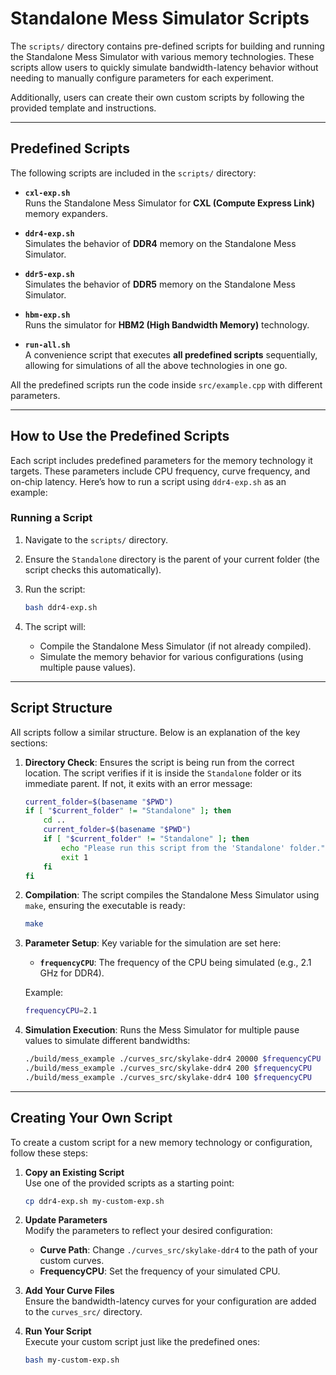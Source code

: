# Standalone Mess Simulator Scripts

The `scripts/` directory contains pre-defined scripts for building and running the Standalone Mess Simulator with various memory technologies. These scripts allow users to quickly simulate bandwidth-latency behavior without needing to manually configure parameters for each experiment. 

Additionally, users can create their own custom scripts by following the provided template and instructions.

---

## Predefined Scripts

The following scripts are included in the `scripts/` directory:

- **`cxl-exp.sh`**  
  Runs the Standalone Mess Simulator for **CXL (Compute Express Link)** memory expanders.

- **`ddr4-exp.sh`**  
  Simulates the behavior of **DDR4** memory on the Standalone Mess Simulator.

- **`ddr5-exp.sh`**  
  Simulates the behavior of **DDR5** memory on the Standalone Mess Simulator.

- **`hbm-exp.sh`**  
  Runs the simulator for **HBM2 (High Bandwidth Memory)** technology.

- **`run-all.sh`**  
  A convenience script that executes **all predefined scripts** sequentially, allowing for simulations of all the above technologies in one go.

All the predefined scripts run the code inside ``src/example.cpp`` with different parameters.

---

## How to Use the Predefined Scripts

Each script includes predefined parameters for the memory technology it targets. These parameters include CPU frequency, curve frequency, and on-chip latency. Here’s how to run a script using `ddr4-exp.sh` as an example:

### Running a Script

1. Navigate to the `scripts/` directory.
2. Ensure the `Standalone` directory is the parent of your current folder (the script checks this automatically).
3. Run the script:
   ```bash
   bash ddr4-exp.sh
   ```

4. The script will:
   - Compile the Standalone Mess Simulator (if not already compiled).
   - Simulate the memory behavior for various configurations (using multiple pause values).

---

## Script Structure

All scripts follow a similar structure. Below is an explanation of the key sections:

1. **Directory Check**: Ensures the script is being run from the correct location. The script verifies if it is inside the `Standalone` folder or its immediate parent. If not, it exits with an error message:

   ```bash
   current_folder=$(basename "$PWD")
   if [ "$current_folder" != "Standalone" ]; then
       cd ..
       current_folder=$(basename "$PWD")
       if [ "$current_folder" != "Standalone" ]; then
           echo "Please run this script from the 'Standalone' folder."
           exit 1
       fi
   fi
   ```

2. **Compilation**: The script compiles the Standalone Mess Simulator using `make`, ensuring the executable is ready:

   ```bash
   make
   ```

3. **Parameter Setup**: Key variable for the simulation are set here:
   - **`frequencyCPU`**: The frequency of the CPU being simulated (e.g., 2.1 GHz for DDR4).

   Example:
   ```bash
   frequencyCPU=2.1
   ```

4. **Simulation Execution**: Runs the Mess Simulator for multiple pause values to simulate different bandwidths:

   ```bash
   ./build/mess_example ./curves_src/skylake-ddr4 20000 $frequencyCPU
   ./build/mess_example ./curves_src/skylake-ddr4 200 $frequencyCPU
   ./build/mess_example ./curves_src/skylake-ddr4 100 $frequencyCPU
   ```
---

## Creating Your Own Script

To create a custom script for a new memory technology or configuration, follow these steps:

1. **Copy an Existing Script**  
   Use one of the provided scripts as a starting point:
   ```bash
   cp ddr4-exp.sh my-custom-exp.sh
   ```

2. **Update Parameters**  
   Modify the parameters to reflect your desired configuration:
   - **Curve Path**: Change `./curves_src/skylake-ddr4` to the path of your custom curves.
   - **FrequencyCPU**: Set the frequency of your simulated CPU.

3. **Add Your Curve Files**  
   Ensure the bandwidth-latency curves for your configuration are added to the `curves_src/` directory.

4. **Run Your Script**  
   Execute your custom script just like the predefined ones:
   ```bash
   bash my-custom-exp.sh
   ```